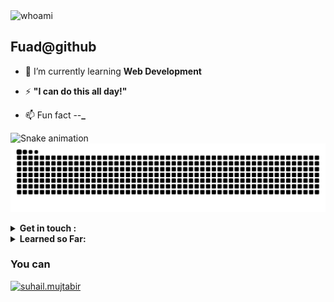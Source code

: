 <html>
<img src="https://suhail-mujtabir.github.io/img/whoami.png" alt="whoami" height="40px" width="200px"/>
<h2> Fuad@github</h2>

- 🌱 I’m currently learning **Web Development**

- ⚡ **"I can do this all day!"**

- 📫 Fun fact --**_**

![Snake animation](https://github.com/ysuhail-mujtabir/suhail-mujtabir/blob/output/github-contribution-grid-snake.svg#gh-dark-mode-only)
![Snake animation](https://github.com/suhail-mujtabir/suhail-mujtabir/blob/output/github-contribution-grid-snake.svg#gh-light-mode-only)

<details>
    <summary><b>Get in touch :</b></summary>
        <a href="https://fb.com/suhail.mujtabir" target="_blank" title="Open Facebook?"><img style="margin: 10px" src="https://suhail-mujtabir.github.io/img/fb.gif" alt="suhail.mujtabir" height="40" width="50" /></a>
        <a href="https://instagram.com/suhail.mujtabir" target="_blank" title="Opne Instagram?"><img style="margin: 10px" src="https://suhail-mujtabir.github.io/img/tt.gif" alt="suhail.mujtabir" height="40" width="50" /></a>
        <a href="https://t.me/Suhail_Mujtabir" target="_blank" title="Open telegram?"><img style="margin: 10px" src="https://suhail-mujtabir.github.io/img/tel.gif" alt="Telegram" height="40" width="50" /></a><br>
    <a href="https://toph.co/u/suhail_mujtabir" target="_blank" title="Open Toph.co?"><img style="margin: 10px" src="https://suhail-mujtabir.github.io/img/toph.png" alt="Toph" height="30" width="60" /></a>
</details>


<details>
    <summary>
        <b>
            Learned so Far:
        </b>
    </summary>
    <img style="margin: 10px" src="https://raw.githubusercontent.com/devicons/devicon/master/icons/python/python-original.svg" alt="python" width="40" height="40"/>
    <img style="margin: 10px" src="https://raw.githubusercontent.com/devicons/devicon/master/icons/c/c-original.svg" alt="c" width="40" height="40"/> 
    <img style="margin: 10px" src="https://raw.githubusercontent.com/devicons/devicon/master/icons/html5/html5-original-wordmark.svg" alt="html5" width="40" height="40"/>
    <img style="margin: 10px" src="https://cdn.worldvectorlogo.com/logos/arduino-1.svg" alt="arduino" width="40" height="40"/> 
    
</details>



<h3>
    You can 
</h3>
<a href="https://www.buymeacoffee.com/suhail.mujtabir"> <img src="https://cdn.buymeacoffee.com/buttons/v2/default-yellow.png" height="50" width="210" alt="suhail.mujtabir" /></a>

</html>
